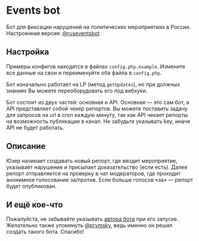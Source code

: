 # Events bot
Бот для фиксации нарушений на политических мероприятиях в России. Настроенная версия: [@ruseventsbot](https://t.me/ruseventsbot)

## Настройка
Примеры конфигов находятся в файлах `config.php.example`. Измените все данные на свои и переименуйте оба файла в `config.php`.

Бот изначально работает на LP (метод `getUpdates`), но при должных знаниях Вы можете переоборудовать его под вебхуки.

Бот состоит из двух частей: основная и API. Основная — это сам бот, а API представляет собой чекер репортов. Вы можете поставить задачу для запросов на url в cron каждую минуту, так как API чекает репорты на возможность публикации в канал. Не забудьте указывать key, иначе API не будет работать.

## Описание
Юзер начинает создавать новый репорт, где вводит мероприятие, указывает нарушение и присылает доказательство (если есть). Далее репорт отправляется на проверку в чат модераторов, где проходит анонимное голосование за/против. Если больше голосов «за» — репорт будет опубликован.

## И ещё кое-что
Пожалуйста, не забывайте указывать [автора бота](https://t.me/slmatthew) при его запуске. Желательно также упомянуть [@prvmsky](https://t.me/prvmsky), ведь именно он решил создать такого бота. Спасибо!